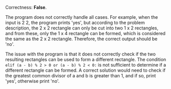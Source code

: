 Correctness: **False**.

The program does not correctly handle all cases. For example, when the input is 2 2, the program prints 'yes', but according to the problem description, the 2 x 2 rectangle can only be cut into two 1 x 2 rectangles, and from these, only the 1 x 4 rectangle can be formed, which is considered the same as the 2 x 2 rectangle. Therefore, the correct output should be 'no'.

The issue with the program is that it does not correctly check if the two resulting rectangles can be used to form a different rectangle. The condition `elif (a - b) % 2 > 0 or (a - b) % 2 < 0:` is not sufficient to determine if a different rectangle can be formed. A correct solution would need to check if the greatest common divisor of a and b is greater than 1, and if so, print 'yes', otherwise print 'no'.